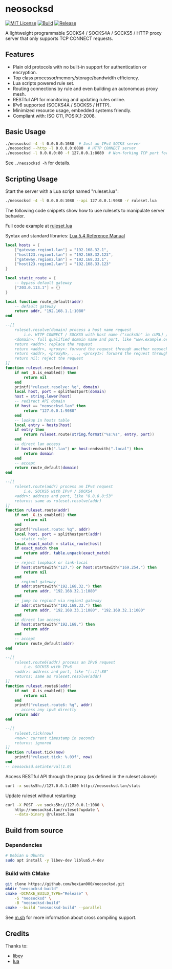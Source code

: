 # neosocksd

[![MIT License](https://img.shields.io/github/license/hexian000/neosocksd)](https://github.com/hexian000/neosocksd/blob/master/LICENSE)
[![Build](https://github.com/hexian000/neosocksd/actions/workflows/build.yml/badge.svg)](https://github.com/hexian000/neosocksd/actions)
[![Release](https://img.shields.io/github/release/hexian000/neosocksd.svg?style=flat)](https://github.com/hexian000/neosocksd/releases)

A lightweight programmable SOCKS4 / SOCKS4A / SOCKS5 / HTTP proxy server that only supports TCP CONNECT requests.

## Features

- Plain old protocols with no built-in support for authentication or encryption.
- Top class processor/memory/storage/bandwidth efficiency.
- Lua scripts powered rule set.
- Routing connections by rule and even building an autonomous proxy mesh.
- RESTful API for monitoring and updating rules online.
- IPv6 supported (SOCKS4A / SOCKS5 / HTTP).
- Minimized resource usage, embedded systems friendly.
- Compliant with: ISO C11, POSIX.1-2008.

## Basic Usage

```sh
./neosocksd -4 -l 0.0.0.0:1080  # Just an IPv4 SOCKS server
./neosocksd --http -l 0.0.0.0:8080  # HTTP CONNECT server
./neosocksd -l 0.0.0.0:80 -f 127.0.0.1:8080  # Non-forking TCP port forwarder
```

See ```./neosocksd -h``` for details.

## Scripting Usage

Start the server with a Lua script named "ruleset.lua":

```sh
./neosocksd -4 -l 0.0.0.0:1080 --api 127.0.0.1:9080 -r ruleset.lua
```

The following code snippets show how to use rulesets to manipulate server behavior.

Full code example at [ruleset.lua](ruleset.lua)

Syntax and standard libraries: [Lua 5.4 Reference Manual](https://www.lua.org/manual/5.4/manual.html)

```Lua
local hosts = {
    ["gateway.region1.lan"] = "192.168.32.1",
    ["host123.region1.lan"] = "192.168.32.123",
    ["gateway.region2.lan"] = "192.168.33.1",
    ["host123.region2.lan"] = "192.168.33.123"
}

local static_route = {
    -- bypass default gateway
    ["203.0.113.1"] = {}
}

local function route_default(addr)
    -- default gateway
    return addr, "192.168.1.1:1080"
end

--[[
    ruleset.resolve(domain) process a host name request
    	i.e. HTTP CONNECT / SOCKS5 with host name ("socks5h" in cURL) / SOCKS4A
    <domain>: full qualified domain name and port, like "www.example.org:80"
    return <addr>: replace the request
    return <addr>, <proxy>: forward the request through another neosocksd
    return <addr>, <proxyN>, ..., <proxy1>: forward the request through proxy chain
    return nil: reject the request
]]
function ruleset.resolve(domain)
    if not _G.is_enabled() then
        return nil
    end
    printf("ruleset.resolve: %q", domain)
    local host, port = splithostport(domain)
    host = string.lower(host)
    -- redirect API domain
    if host == "neosocksd.lan" then
        return "127.0.0.1:9080"
    end
    -- lookup in hosts table
    local entry = hosts[host]
    if entry then
        return ruleset.route(string.format("%s:%s", entry, port))
    end
    -- direct lan access
    if host:endswith(".lan") or host:endswith(".local") then
        return domain
    end
    -- accept
    return route_default(domain)
end

--[[
    ruleset.route(addr) process an IPv4 request
        i.e. SOCKS5 with IPv4 / SOCKS4
    <addr>: address and port, like "8.8.8.8:53"
    returns: same as ruleset.resolve(addr)
]]
function ruleset.route(addr)
    if not _G.is_enabled() then
        return nil
    end
    printf("ruleset.route: %q", addr)
    local host, port = splithostport(addr)
    -- static rule
    local exact_match = static_route[host]
    if exact_match then
        return addr, table.unpack(exact_match)
    end
    -- reject loopback or link-local
    if host:startswith("127.") or host:startswith("169.254.") then
        return nil
    end
    -- region1 gateway
    if addr:startswith("192.168.32.") then
        return addr, "192.168.32.1:1080"
    end
    -- jump to region2 via region1 gateway
    if addr:startswith("192.168.33.") then
        return addr, "192.168.33.1:1080", "192.168.32.1:1080"
    end
    -- direct lan access
    if host:startswith("192.168.") then
        return addr
    end
    -- accept
    return route_default(addr)
end

--[[
    ruleset.route6(addr) process an IPv6 request
        i.e. SOCKS5 with IPv6
    <addr>: address and port, like "[::1]:80"
    returns: same as ruleset.resolve(addr)
]]
function ruleset.route6(addr)
    if not _G.is_enabled() then
        return nil
    end
    printf("ruleset.route6: %q", addr)
    -- access any ipv6 directly
    return addr
end

--[[
    ruleset.tick(now)
    <now>: current timestamp in seconds
    returns: ignored
]]
function ruleset.tick(now)
    printf("ruleset.tick: %.03f", now)
end
-- neosocksd.setinterval(1.0)
```

Access RESTful API through the proxy (as defined in the ruleset above):

```sh
curl -x socks5h://127.0.0.1:1080 http://neosocksd.lan/stats
```

Update ruleset without restarting:

```sh
curl -X POST -vx socks5h://127.0.0.1:1080 \
    http://neosocksd.lan/ruleset?update \
    --data-binary @ruleset.lua
```

## Build from source
### Dependencies

```sh
# Debian & Ubuntu
sudo apt install -y libev-dev liblua5.4-dev
```

### Build with CMake

```sh
git clone https://github.com/hexian000/neosocksd.git
mkdir "neosocksd-build"
cmake -DCMAKE_BUILD_TYPE="Release" \
    -S "neosocksd" \
    -B "neosocksd-build"
cmake --build "neosocksd-build" --parallel
```

See [m.sh](m.sh) for more information about cross compiling support.

## Credits

Thanks to:
- [libev](http://software.schmorp.de/pkg/libev.html)
- [lua](https://www.lua.org/)
